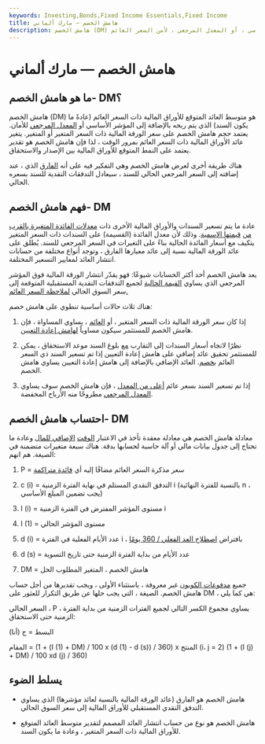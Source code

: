 ```yaml
---
keywords: Investing,Bonds,Fixed Income Essentials,Fixed Income
title: هامش الخصم — مارك ألماني
description: هامش الخصم (DM) هو متوسط العائد المتوقع المكتسب بالإضافة إلى المؤشر الأساسي ، أو المعدل المرجعي ، لأمن السعر العائم.
---
```


# هامش الخصم — مارك ألماني
## ما هو هامش الخصم- DM؟

هامش الخصم (DM) هو متوسط العائد المتوقع للأوراق المالية ذات السعر العائم (عادةً ما يكون السند) الذي يتم ربحه بالإضافة إلى المؤشر الأساسي أو [المعدل المرجعي](/referencerate) للأمان. يعتمد حجم هامش الخصم على سعر الورقة المالية ذات السعر المتغير أو المتغير. يتغير عائد الأوراق المالية ذات السعر العائم بمرور الوقت ، لذا فإن هامش الخصم هو تقدير يعتمد على النمط المتوقع للأوراق المالية بين الإصدار والاستحقاق.

هناك طريقة أخرى لعرض هامش الخصم وهي التفكير فيه على أنه [الفارق](/spread) الذي ، عند إضافته إلى السعر المرجعي الحالي للسند ، سيعادل التدفقات النقدية للسند بسعره الحالي.

## فهم هامش الخصم- DM

عادة ما يتم تسعير السندات والأوراق المالية الأخرى ذات [معدلات الفائدة المتغيرة بالقرب من](/variableinterestrate) [قيمتها الاسمية](/parvalue). وذلك لأن معدل الفائدة (القسيمة) على السندات ذات السعر المتغير يتكيف مع أسعار الفائدة الحالية بناءً على التغيرات في السعر المرجعي للسند. يُطلق على عائد الورقة المالية نسبة إلى عائد معيارها الفارق ، وتوجد أنواع مختلفة من حسابات انتشار العائد لمعايير التسعير المختلفة.

يعد هامش الخصم أحد أكثر الحسابات شيوعًا: فهو يقدّر انتشار الورقة المالية فوق المؤشر المرجعي الذي يساوي [القيمة الحالية](/presentvalue) لجميع التدفقات النقدية المستقبلية المتوقعة إلى سعر السوق الحالي [لملاحظة السعر العائم.](/frn)

هناك ثلاث حالات أساسية تنطوي على هامش خصم:

1. إذا كان سعر الورقة المالية ذات السعر المتغير ، أو [العائم](/floater) ، يساوي المساواة ، فإن هامش الخصم للمستثمر سيكون مساوياً [لهامش إعادة التعيين](/reset-margin).

1. نظرًا لاتجاه أسعار السندات إلى التقارب [مع](/parvalue) بلوغ السند موعد الاستحقاق ، يمكن للمستثمر تحقيق عائد إضافي على هامش إعادة التعيين إذا تم تسعير السند ذي السعر العائم [بخصم](/at-a-discount). العائد الإضافي بالإضافة إلى هامش إعادة التعيين يساوي هامش الخصم.

1. إذا تم تسعير السند بسعر عائم [أعلى من المعدل](/abovepar) ، فإن هامش الخصم سوف يساوي [المعدل المرجعي](/referencerate) مطروحًا منه الأرباح المخفضة.

## احتساب هامش الخصم- DM

معادلة هامش الخصم هي معادلة معقدة تأخذ في الاعتبار [الوقت](/timevalueofmoney) [الإضافي للمال](/timevalueofmoney) وعادة ما تحتاج إلى جدول بيانات مالي أو آلة حاسبة لحسابها بدقة. هناك سبعة متغيرات متضمنة في الصيغة. هم انهم:

1. P = سعر مذكرة السعر العائم مضافًا إليه أي [فائدة متراكمة](/accruedinterest)

1. c (i) = التدفق النقدي المستلم في نهاية الفترة الزمنية i (بالنسبة للفترة النهائية n ، يجب تضمين المبلغ الأساسي)

1. I (i) = مستوى المؤشر المفترض في الفترة الزمنية i

1. I (1) = مستوى المؤشر الحالي

1. d (i) = عدد الأيام الفعلية في الفترة i ، بافتراض [اصطلاح العد الفعلي / 360 يومًا](/daycount)

1. d (s) = عدد الأيام من بداية الفترة الزمنية حتى تاريخ التسوية

1. DM = هامش الخصم ، المتغير المطلوب الحل

جميع [مدفوعات الكوبون](/coupon) غير معروفة ، باستثناء الأولى ، ويجب تقديرها من أجل حساب هامش الخصم. الصيغة ، التي يجب حلها عن طريق التكرار للعثور على DM ، هي كما يلي:

السعر الحالي ، P ، يساوي مجموع الكسر التالي لجميع الفترات الزمنية من بداية الفترة الزمنية حتى الاستحقاق:

البسط = ج (أنا)

المقام = (1 + (I (1) + DM) / 100 x (d (1) - d (s)) / 360) x المنتج (i، j = 2) (1 + (I (j) + DM) / 100 xd (j) / 360)

## يسلط الضوء

- هامش الخصم هو الفارق (عائد الورقة المالية بالنسبة لعائد مؤشرها) الذي يساوي التدفق النقدي المستقبلي للأوراق المالية إلى سعر السوق الحالي.

- هامش الخصم هو نوع من حساب انتشار العائد المصمم لتقدير متوسط العائد المتوقع للأوراق المالية ذات السعر المتغير ، وعادة ما يكون السند.

